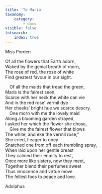 ```yaml
---
title: 'To Maria'
taxonomy:
    category:
        - docs
visible: false
tntsearch:
    index: true
---
```


<div class="author">Miss Porden</div>

Of all the flowers that Earth adorn,  
Waked by the genial breath of morn,  
The rose of red, the rose of white  
Find greatest favour in our sight.  
  
&emsp;Of all the maids that tread the green,  
Maria is the fairest seen,  
Scarce with her neck the white can vie  
And in the red rose’ vermil dye  
Her cheeks’ bright hue we scarce descry.  
&emsp;One morn with me the lovely maid  
Along a blooming garden strayed,  
I asked her which the flower she chose,  
&emsp;Give me the fairest flower that blows  
The white, and eke the vermil rose,”  
She cried, I eager to obey  
Snatched one from off each trembling spray,  
When laid upon her gentle breast  
They calmed their enmity to rest,  
Once more like sisters, now they meet,  
Together blend their perfumes sweet  
Thus innocence and virtue move  
The fellest foes to peace and love.  
  
Adolphus